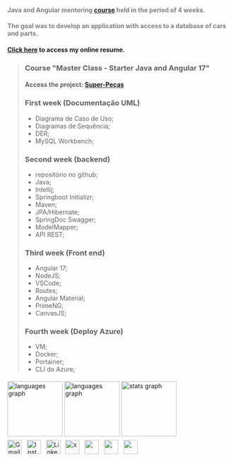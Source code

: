 
#### <span style="color:gray;"> Java and Angular mentoring [course](https://www.masterclasscursos.com.br/) held in the period of 4 weeks. 
#### <span style="color:gray;"> The goal was to develop an application with access to a database of cars and parts.&nbsp;&nbsp;&nbsp;&nbsp;&nbsp;&nbsp;&nbsp;</span> 
#### [Click here](https://alexandrelorena.github.io/index.html) to access my online resume.

>### Course "Master Class - Starter Java and Angular 17" 
>
> #### Access the project: [Super-Peças](http://super-pecas.brazilsouth.cloudapp.azure.com/)
>
>### First week (Documentação UML)
>
> - Diagrama de Caso de Uso;
> - Diagramas de Sequência;
> - DER;
> - MySQL Workbench;
>
>### Second week (backend)
>
> - repositório no github;
> - Java;
> - Intellij;
> - Springboot Initializr;
> - Maven;
> - JPA/Hibernate;
> - SpringDoc Swagger;
> - ModelMapper;
> - API REST;
>
>### Third week (Front end)
>
> - Angular 17;
> - NodeJS;
> - VSCode;
> - Routes;
> - Angular Material;
> - PrimeNG;
> - CanvasJS;
>
>### Fourth week (Deploy Azure)
>   
> - VM;
> - Docker;
> - Portainer;
> - CLI do Azure;


<!DOCTYPE html>
<html lang="pt-br">
<head>
    <meta charset="UTF-8">
    <meta name="viewport" content="width=device-width, initial-scale=1">
    <link rel="stylesheet" type="text/css" href="estilo.css">
</head>
<body>

<img src="https://i.imgur.com/h1q7oo1.jpg" width="785" height="5">

<div align="left">
  <img src="https://github-readme-stats.vercel.app/api/wakatime?username=@alexandrelorena&v=2&theme=react" height="125" alt="languages graph"/>
  <img src="https://github-readme-stats.vercel.app/api/top-langs?username=alexandrelorena&locale=en&hide_title=false&layout=compact&card_width=320&langs_count=5&theme=react&hide_border=false&order=2" height="125" alt="languages graph" />
  <img src="https://github-readme-stats.vercel.app/api?username=alexandrelorena&hide_title=false&hide_rank=false&show_icons=true&include_all_commits=true&count_private=true&disable_animations=false&theme=react&locale=en&hide_border=false&order=1" height="125" alt="stats graph"/>
</div>
<img src="https://i.imgur.com/h1q7oo1.jpg" width="785" height="5">

<div>
  <a href="mailto:alexandre.lorena@gmail.com" style="text-decoration: none;">
    <img src="https://cdn.simpleicons.org/gmail" alt="Gmail" width="32" height="32"></a>&nbsp;&nbsp;
  <a href="https://www.instagram.com/alexandre_lorena/" style="text-decoration: none;">
    <img src="https://cdn.simpleicons.org/instagram" alt="Instagram" width="32" height="32"></a>&nbsp;&nbsp;
  <a href="https://www.linkedin.com/in/alexandrelorena-developer/" style="text-decoration: none;">
    <img src="https://cdn.simpleicons.org/linkedin" alt="LinkedIn" width="32" height="32"></a>&nbsp;&nbsp;
  <a href="https://x.com/alefaith" style="text-decoration: none;">
    <img src="https://cdn.simpleicons.org/x" alt="x" width="32" height="32"></a>&nbsp;&nbsp;
  <a href="https://www.youtube.com/@AleDevJavaPython" style="text-decoration: none;">
    <img src="https://cdn.simpleicons.org/youtube" width="32" height="32"></a>&nbsp;&nbsp;
  <a href="https://steamcommunity.com/id/alexandrelorena/" style="text-decoration: none;">
    <img src="https://cdn.simpleicons.org/steam/gray" width="32" height="32"></a>&nbsp;&nbsp;
  <a href="https://discord.com/channels/alelorena" style="text-decoration: none;">
    <img src="https://cdn.simpleicons.org/discord" width="32" height="32"></a>
</div>
</body>
</html>
